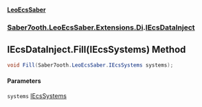 #### [LeoEcsSaber](index.md 'index')
### [Saber7ooth.LeoEcsSaber.Extensions.Di](Saber7ooth.LeoEcsSaber.Extensions.Di.md 'Saber7ooth.LeoEcsSaber.Extensions.Di').[IEcsDataInject](IEcsDataInject.md 'Saber7ooth.LeoEcsSaber.Extensions.Di.IEcsDataInject')

## IEcsDataInject.Fill(IEcsSystems) Method

```csharp
void Fill(Saber7ooth.LeoEcsSaber.IEcsSystems systems);
```
#### Parameters

<a name='Saber7ooth.LeoEcsSaber.Extensions.Di.IEcsDataInject.Fill(Saber7ooth.LeoEcsSaber.IEcsSystems).systems'></a>

`systems` [IEcsSystems](IEcsSystems.md 'Saber7ooth.LeoEcsSaber.IEcsSystems')